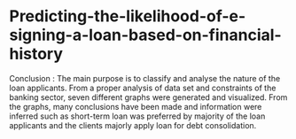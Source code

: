 # Predicting-the-likelihood-of-e-signing-a-loan-based-on-financial-history
Conclusion : The main purpose is to classify and analyse
the nature of the loan applicants. From a proper analysis of
data set and constraints of the banking sector, seven
different graphs were generated and visualized. From the
graphs, many conclusions have been made and information
were inferred such as short-term loan was preferred by
majority of the loan applicants and the clients majorly apply
loan for debt consolidation. 
